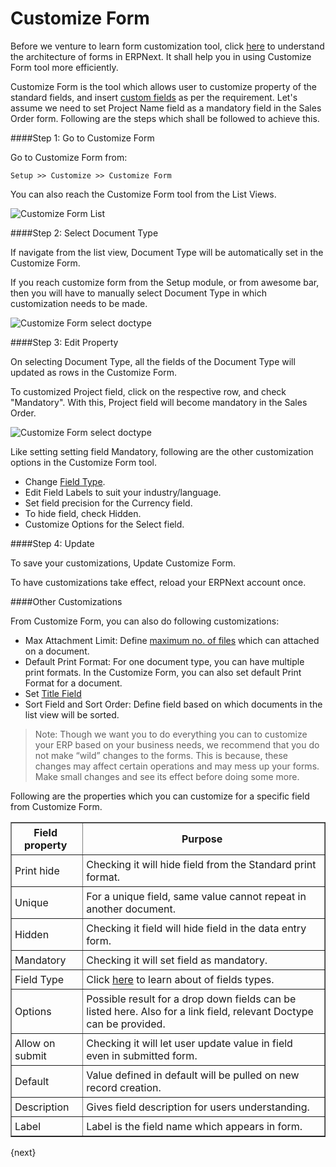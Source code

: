 # Customize Form

<!--markdown-->
Before we venture to learn form customization tool, click [here](https://frappe.io/docs/user/en/tutorial/doctypes.html) to understand the architecture of forms in ERPNext. It shall help you in using Customize Form tool more efficiently.

Customize Form is the tool which allows user to customize property of the standard fields, and insert [custom fields](/docs/user/manual/en/customize-erpnext/custom-field.html) as per the requirement. Let's assume we need to set Project Name field as a mandatory field in the Sales Order form. Following are the steps which shall be followed to achieve this.

####Step 1: Go to Customize Form

Go to Customize Form from:

`Setup >> Customize >> Customize Form`

You can also reach the Customize Form tool from the List Views.

<img alt="Customize Form List" class="screenshot" src="/docs/assets/img/customize/customize-form-from-list-view.gif">

####Step 2: Select Document Type

If navigate from the list view, Document Type will be automatically set in the Customize Form.

If you reach customize form from the Setup module, or from awesome bar, then you will have to manually select Document Type in which customization needs to be made.

<img alt="Customize Form select doctype" class="screenshot" src="/docs/assets/img/customize/customize-form-select-doctype.png">

####Step 3: Edit Property

On selecting Document Type, all the fields of the Document Type will updated as rows in the Customize Form.

To customized Project field, click on the respective row, and check "Mandatory". With this, Project field will become mandatory in the Sales Order.

<img alt="Customize Form select doctype" class="screenshot" src="/docs/assets/img/customize/customize-form-edit-property.gif">

Like setting setting field Mandatory, following are the other customization options in the Customize Form tool.

* Change [Field Type](/docs/user/manual/en/customize-erpnext/articles/field-types.html).
* Edit Field Labels to suit your industry/language.
* Set field precision for the Currency field.
* To hide field, check Hidden.
* Customize Options for the Select field.

####Step 4: Update

To save your customizations, Update Customize Form.

To have customizations take effect, reload your ERPNext account once.

####Other Customizations

From Customize Form, you can also do following customizations:

* Max Attachment Limit: Define [maximum no. of files](/docs/user/manual/en/customize-erpnext/articles/increase-max-attachments.html) which can attached on a document.
* Default Print Format: For one document type, you can have multiple print formats. In the Customize Form, you can also set default Print Format for a document.
* Set [Title Field](/docs/user/manual/en/customize-erpnext/document-title.html)
* Sort Field and Sort Order: Define field based on which documents in the list view will be sorted.

>Note: Though we want you to do everything you can to customize your ERP based on your business needs, we recommend that you do not make “wild” changes to the forms. This is because, these changes may affect certain operations and may mess up your forms. Make small changes and see its effect before doing some more.

Following are the properties which you can customize for a specific field from Customize Form.

<style>
    td {
    padding:5px 10px 5px 5px;
    };
    img {
    align:center;
    };
table, th, td {
    border: 1px solid black;
    border-collapse: collapse;
}
</style>
<table border="1" width="700px">
  <tbody>
    <tr>
      <td style="text-align: center;"><b>Field property</b></td>
      <td style="text-align: center;"><b>Purpose</b></td>
    </tr>
    <tr>
      <td>Print hide</td>
      <td>Checking it will hide field from the Standard print format.</td>
    </tr>
    <tr>
      <td>Unique</td>
      <td>For a unique field, same value cannot repeat in another document.</td>
    </tr>
    <tr>
      <td>Hidden</td>
      <td>Checking it field will hide field in the data entry form.</td>
    </tr>
    <tr>
      <td>Mandatory</td>
      <td>Checking it will set field as mandatory.</td>
    </tr>
    <tr>
      <td>Field Type</td>
      <td>Click <a href="/docs/user/manual/en/customize-erpnext/articles/field-types.html">here</a> to learn about of fields types.</td>
    </tr>
    <tr>
      <td>Options</td>
      <td>Possible result for a drop down fields can be listed here. Also for a link field, relevant Doctype can be provided.</td>
    </tr>
    <tr>
      <td>Allow on submit</td>
      <td>Checking it will let user update value in field even in submitted form.</td>
    </tr>
    <tr>
      <td>Default</td>
      <td>Value defined in default will be pulled on new record creation.</td>
    </tr>
    <tr>
      <td>Description</td>
      <td>Gives field description for users understanding.</td>
    </tr>
    <tr>
      <td>Label</td>
      <td>Label is the field name which appears in form.</td>
    </tr>
  </tbody>
</table>

{next}
